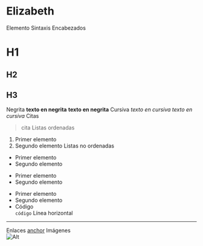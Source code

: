 # Elizabeth
Elemento	Sintaxis
Encabezados	
# H1
## H2
## H3
Negrita	
**texto en negrita**
__texto en negrita__
Cursiva	
*texto en cursiva*
_texto en cursiva_
Citas	
> cita
Listas ordenadas	
1. Primer elemento
1. Segundo elemento
Listas no ordenadas	
* Primer elemento
* Segundo elemento
 
+ Primer elemento
+ Segundo elemento
 
- Primer elemento
- Segundo elemento
- Código	
`código`
Línea horizontal	
---
Enlaces	
[anchor](https://enlace.tld "título")
Imágenes	
![Alt](/ruta/imagen.png)
